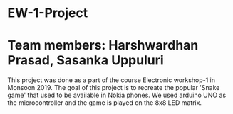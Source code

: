 # EW-1-Project
# Team members: Harshwardhan Prasad, Sasanka Uppuluri
This project was done as a part of the course Electronic workshop-1 in Monsoon 2019. The goal of this project is to recreate the popular 'Snake game' that used to be available in Nokia phones. We used arduino UNO as the microcontroller and the game is played on the 8x8 LED matrix. 
